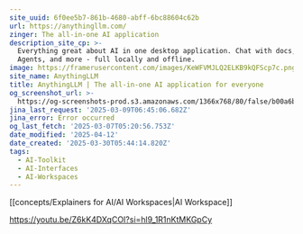 ```yaml
---
site_uuid: 6f0ee5b7-861b-4680-abff-6bc88604c62b
url: https://anythingllm.com/
zinger: The all-in-one AI application
description_site_cp: >-
  Everything great about AI in one desktop application. Chat with docs, use AI
  Agents, and more - full locally and offline.
image: https://framerusercontent.com/images/KeWFVMJLQ2ELKB9kQFScp7c.png
site_name: AnythingLLM
title: AnythingLLM | The all-in-one AI application for everyone
og_screenshot_url: >-
  https://og-screenshots-prod.s3.amazonaws.com/1366x768/80/false/b00a6b9616797dc425b1a4aa121f0c677b95e0b6fd16e0c5a440e8975e8757c2.jpeg
jina_last_request: '2025-03-09T06:45:06.682Z'
jina_error: Error occurred
og_last_fetch: '2025-03-07T05:20:56.753Z'
date_modified: '2025-04-12'
date_created: '2025-03-30T05:44:14.820Z'
tags:
  - AI-Toolkit
  - AI-Interfaces
  - AI-Workspaces
---
```



















































































































[[concepts/Explainers for AI/AI Workspaces|AI Workspace]]

https://youtu.be/Z6kK4DXqCOI?si=hl9_1R1nKtMKGpCy
